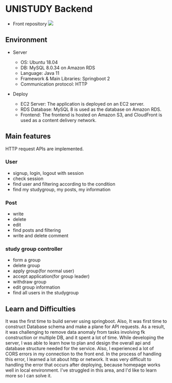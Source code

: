 # UNISTUDY Backend
- Front repository <a href="https://github.com/uni-study/unistudy-frontend" target="_blank"><img src="https://img.shields.io/badge/GitHub-181717?style=flat&logo=github&logoColor=white"/></a>


  

## Environment
- Server
  - OS: Ubuntu 18.04
  - DB: MySQL 8.0.34 on Amazon RDS
  - Language: Java 11
  - Framework & Main Libraries: Springboot 2
  - Communication protocol: HTTP
 
- Deploy
  - EC2 Server: The application is deployed on an EC2 server.
  - RDS Database: MySQL 8 is used as the database on Amazon RDS.
  - Frontend: The frontend is hosted on Amazon S3, and CloudFront is used as a content delivery network.

## Main features
HTTP request APIs are implemented.
### User
- signup, login, logout with session
- check session
- find user and filtering according to the condition
- find my studygroup, my posts, my information

### Post
- write
- delete
- edit
- find posts and filtering
- write and delete comment


### study group controller
- form a group
- delete group
- apply group(for normal user)
- accept application(for group leader)
- withdraw group
- edit group information
- find all users in the studygroup
  


## Learn and Difficulties
It was the first time to build server using springboot. Also, It was first time to construct Database schema and make a plane for API requests. 
As a result, it was challenging to remove data anomaly from tasks involving fk construction or multiple DB, and it spent a lot of time. While developing the server, I was able to learn how to plan and design the overall api and database structure needed for the service.
Also, I experienced a lot of CORS errors in my connection to the front end. In the process of handling this error, I learned a lot about http or network.
It was very difficult to handling the error that occurs after deploying, because homepage works well in local environment. I've struggled in this area, and I'd like to learn more so I can solve it.
